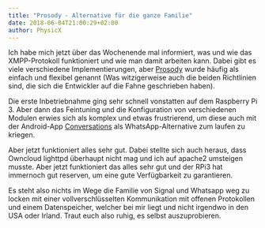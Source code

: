 ```yaml
---
title: "Prosody - Alternative für die ganze Familie"
date: 2018-06-04T21:00:29+02:00
author: PhysicX
---
```

Ich habe mich jetzt über das Wochenende mal informiert, was und wie das XMPP-Protokoll funktioniert und wie man damit arbeiten kann. Dabei gibt es viele verschiedene Implementierungen, aber [Prosody](https://prosody.im/) wurde häufig als einfach und flexibel genannt (Was witzigerweise auch die beiden Richtlinien sind, die sich die Entwickler auf die Fahne geschrieben haben).

Die erste Inbetriebnahme ging sehr schnell vonstatten auf dem Raspberry Pi 3. Aber dann das Feintuning und die Konfiguration von verschiedenen Modulen erwies sich als komplex und etwas frustrierend, um diese auch mit der Android-App [Conversations](https://conversations.im) als WhatsApp-Alternative zum laufen zu kriegen.

Aber jetzt funktioniert alles sehr gut. Dabei stellte sich auch heraus, dass Owncloud lighttpd überhaupt nicht mag und ich auf apache2 umsteigen musste. Aber jetzt funktioniert das alles sehr gut und der RPi3 hat immernoch gut reserven, um eine gute Verfügbarkeit zu garantieren.

Es steht also nichts im Wege die Familie von Signal und Whatsapp weg zu locken mit einer vollverschlüsselten Kommunikation mit offenen Protokollen und einem Datenspeicher, welcher bei mir liegt und nicht irgendwo in den USA oder Irland. Traut euch also ruhig, es selbst auszuprobieren.
